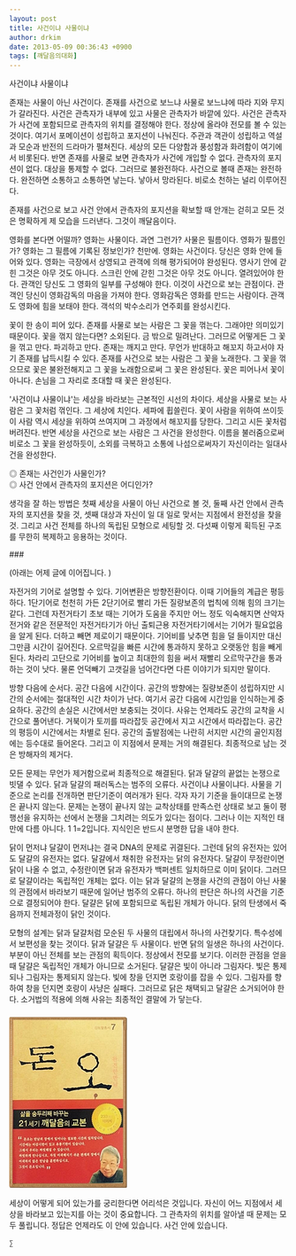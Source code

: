 ```yaml
---
layout: post
title: 사건이냐 사물이냐
author: drkim
date: 2013-05-09 00:36:43 +0900
tags: [깨달음의대화]
---
```

사건이냐 사물이냐 


  


존재는 사물이 아닌 사건이다. 존재를 사건으로 보느냐 사물로 보느냐에 따라 지와 무지가 갈라진다. 사건은 관측자가 내부에 있고 사물은 관측자가 바깥에 있다. 사건은 관측자가 사건에 포함되므로 관측자의 위치를 결정해야 한다. 정상에 올라야 전모를 볼 수 있는 것이다. 여기서 포메이션이 성립하고 포지션이 나눠진다. 주관과 객관이 성립하고 역설과 모순과 반전의 드라마가 펼쳐진다. 세상의 모든 다양함과 풍성함과 화려함이 여기에서 비롯된다. 반면 존재를 사물로 보면 관측자가 사건에 개입할 수 없다. 관측자의 포지션이 없다. 대상을 통제할 수 없다. 그러므로 불완전하다. 사건으로 볼때 존재는 완전하다. 완전하면 소통하고 소통하면 낳는다. 낳아서 망라된다. 비로소 천하는 널리 이루어진다. 


  


존재를 사건으로 보고 사건 안에서 관측자의 포지션을 확보할 때 안개는 걷히고 모든 것은 명확하게 제 모습을 드러낸다. 그것이 깨달음이다. 


  


영화를 본다면 어떨까? 영화는 사물이다. 과연 그런가? 사물은 필름이다. 영화가 필름인가? 영화는 그 필름에 기록된 정보인가? 천만에. 영화는 사건이다. 당신은 영화 안에 들어와 있다. 영화는 극장에서 상영되고 관객에 의해 평가되어야 완성된다. 영사기 안에 갇힌 그것은 아무 것도 아니다. 스크린 안에 갇힌 그것은 아무 것도 아니다. 열려있어야 한다. 관객인 당신도 그 영화의 일부를 구성해야 한다. 이것이 사건으로 보는 관점이다. 관객인 당신이 영화감독의 마음을 가져야 한다. 영화감독은 영화를 만드는 사람이다. 관객도 영화에 힘을 보태야 한다. 객석의 박수소리가 연주회를 완성시킨다. 


  


꽃이 한 송이 피어 있다. 존재를 사물로 보는 사람은 그 꽃을 꺾는다. 그래야만 의미있기 때문이다. 꽃을 꺾지 않는다면? 소외된다. 금 밖으로 밀려난다. 그러므로 어떻게든 그 꽃을 꺾고 만다. 파괴하고 만다. 존재는 깨지고 만다. 무언가 반대하고 해꼬지 하고서야 자기 존재를 납득시킬 수 있다. 존재를 사건으로 보는 사람은 그 꽃을 노래한다. 그 꽃을 꺾으므로 꽃은 불완전해지고 그 꽃을 노래함으로써 그 꽃은 완성된다. 꽃은 피어나서 꽃이 아니다. 손님을 그 자리로 초대할 때 꽃은 완성된다. 


  


'사건이냐 사물이냐'는 세상을 바라보는 근본적인 시선의 차이다. 세상을 사물로 보는 사람은 그 꽃처럼 꺾인다. 그 세상에 치인다. 세파에 휩쓸린다. 꽃이 사람을 위하여 쓰이듯이 사람 역시 세상을 위하여 쓰여지며 그 과정에서 해꼬지를 당한다. 그리고 시든 꽃처럼 버려진다. 반면 세상을 사건으로 보는 사람은 그 사건을 완성한다. 이름을 불러줌으로써 비로소 그 꽃을 완성하듯이, 소외를 극복하고 소통에 나섬으로써자기 자신이라는 일대사건을 완성한다. 


  


◎ 존재는 사건인가 사물인가?     
◎ 사건 안에서 관측자의 포지션은 어디인가? 


  


생각을 잘 하는 방법은 첫째 세상을 사물이 아닌 사건으로 볼 것, 둘째 사건 안에서 관측자의 포지션을 찾을 것, 셋째 대상과 자신이 일 대 일로 맞서는 지점에서 완전성을 찾을 것. 그리고 사건 전체를 하나의 독립된 모형으로 세팅할 것. 다섯째 이렇게 획득된 구조를 무한히 복제하고 응용하는 것이다. 


  


\### 


  


(아래는 어제 글에 이어집니다. )


  


자전거의 기어로 설명할 수 있다. 기어변환은 방향전환이다. 이때 기어들의 계급은 평등하다. 1단기어로 천천히 가든 2단기어로 빨리 가든 질량보존의 법칙에 의해 힘의 크기는 같다. 그런데 자전거타기 초보 때는 기어가 도움을 주지만 어느 정도 익숙해지면 산악자전거와 같은 전문적인 자전거타기가 아닌 출퇴근용 자전거타기에서는 기어가 필요없음을 알게 된다. 더하고 빼면 제로이기 때문이다. 기어비를 낮추면 힘을 덜 들이지만 대신 그만큼 시간이 길어진다. 오르막길을 빠른 시간에 통과하지 못하고 오랫동안 힘을 빼게 된다. 차라리 고단으로 기어비를 높이고 최대한의 힘을 써서 재빨리 오르막구간을 통과하는 것이 낫다. 물론 언덕빼기 고갯길을 넘어간다면 다른 이야기가 되지만 말이다. 


  


방향 다음에 순서다. 공간 다음에 시간이다. 공간의 방향에는 질량보존이 성립하지만 시간의 순서에는 절대적인 시간 차이가 난다. 여기서 공간 다음에 시간임을 인식하는게 중요하다. 공간의 손실은 시간에서만 보충되는 것이다. 사유는 언제라도 공간의 교착을 시간으로 풀어낸다. 거북이가 토끼를 따라잡듯 공간에서 지고 시간에서 따라잡는다. 공간의 평등이 시간에서는 차별로 된다. 공간의 출발점에는 나란히 서지만 시간의 골인지점에는 등수대로 들어온다. 그리고 이 지점에서 문제는 거의 해결된다. 최종적으로 남는 것은 방해자의 제거다. 


  


모든 문제는 무언가 제거함으로써 최종적으로 해결된다. 닭과 달걀의 끝없는 논쟁으로 빗댈 수 있다. 닭과 달걀의 패러독스는 범주의 오류다. 사건이냐 사물이냐다. 사물을 기준으로 논리를 전개하면 판단기준이 여러개가 된다. 각자 자기 기준을 들이대므로 논쟁은 끝나지 않는다. 문제는 논쟁이 끝나지 않는 교착상태를 만족스런 상태로 보고 둘이 평행선을 유지하는 선에서 논쟁을 그치려는 의도가 있다는 점이다. 그러나 이는 지적인 태만에 다름 아니다. 1 1=2입니다. 지식인은 반드시 분명한 답을 내야 한다. 


  


닭이 먼저냐 달걀이 먼저냐는 결국 DNA의 문제로 귀결된다. 그런데 닭의 유전자는 있어도 달걀의 유전자는 없다. 달걀에서 채취한 유전자는 닭의 유전자다. 달걀이 무정란이면 닭이 나올 수 없고, 수정란이면 닭과 유전자가 백퍼센트 일치하므로 이미 닭이다. 그러므로 달걀이라는 독립적인 개체는 없다. 이는 닭과 달걀의 논쟁을 사건의 관점이 아닌 사물의 관점에서 바라보기 때문에 일어난 범주의 오류다. 하나의 판단은 하나의 사건을 기준으로 결정되어야 한다. 달걀은 닭에 포함되므로 독립된 개체가 아니다. 닭의 탄생에서 죽음까지 전체과정이 닭인 것이다. 


  


모형의 설계는 닭과 달걀처럼 모순된 두 사물의 대립에서 하나의 사건찾기다. 특수성에서 보편성을 찾는 것이다. 닭과 달걀은 두 사물이다. 반면 닭의 일생은 하나의 사건이다. 부분이 아닌 전체를 보는 관점의 획득이다. 정상에서 전모를 보기다. 이러한 관점을 얻을 때 달걀은 독립적인 개체가 아니므로 소거된다. 달걀은 빛이 아니라 그림자다. 빛은 통제되나 그림자는 통제되지 않는다. 빛에 창을 던지면 호랑이를 잡을 수 있다. 그림자를 향하여 창을 던지면 호랑이 사냥은 실패다. 그러므로 닭은 채택되고 달걀은 소거되어야 한다. 소거법의 적용에 의해 사유는 최종적인 결말에 가 닿는다. 


  




 ###


  





  ![](/files/attach/images/198/727/315/55.JPG) 
  
  
   세상이 어떻게 되어 있는가를 궁리한다면 어리석은 것입니다. 자신이 어느 지점에서 세상을 바라보고 있는지를 아는 것이 중요합니다. 그 관측자의 위치를 알아낼 때 문제는 모두 풀립니다. 정답은 언제라도 이 안에 있습니다. 사건 안에 있습니다. 
  
  
  
  
  
    ∑ 
  
  
  
  
  
  
  
  
  
  
  
  
  
  
  
  
  
  
  
  
  
